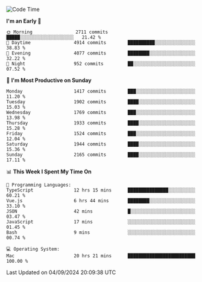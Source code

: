<!--START_SECTION:waka-->
![Code Time](http://img.shields.io/badge/Code%20Time-4%2C319%20hrs%2044%20mins-blue)

**I'm an Early 🐤** 

```text
🌞 Morning                2711 commits        █████░░░░░░░░░░░░░░░░░░░░   21.42 % 
🌆 Daytime                4914 commits        ██████████░░░░░░░░░░░░░░░   38.83 % 
🌃 Evening                4077 commits        ████████░░░░░░░░░░░░░░░░░   32.22 % 
🌙 Night                  952 commits         ██░░░░░░░░░░░░░░░░░░░░░░░   07.52 % 
```
📅 **I'm Most Productive on Sunday** 

```text
Monday                   1417 commits        ███░░░░░░░░░░░░░░░░░░░░░░   11.20 % 
Tuesday                  1902 commits        ████░░░░░░░░░░░░░░░░░░░░░   15.03 % 
Wednesday                1769 commits        ███░░░░░░░░░░░░░░░░░░░░░░   13.98 % 
Thursday                 1933 commits        ████░░░░░░░░░░░░░░░░░░░░░   15.28 % 
Friday                   1524 commits        ███░░░░░░░░░░░░░░░░░░░░░░   12.04 % 
Saturday                 1944 commits        ████░░░░░░░░░░░░░░░░░░░░░   15.36 % 
Sunday                   2165 commits        ████░░░░░░░░░░░░░░░░░░░░░   17.11 % 
```


📊 **This Week I Spent My Time On** 

```text
💬 Programming Languages: 
TypeScript               12 hrs 15 mins      ███████████████░░░░░░░░░░   60.21 % 
Vue.js                   6 hrs 44 mins       ████████░░░░░░░░░░░░░░░░░   33.10 % 
JSON                     42 mins             █░░░░░░░░░░░░░░░░░░░░░░░░   03.47 % 
JavaScript               17 mins             ░░░░░░░░░░░░░░░░░░░░░░░░░   01.45 % 
Bash                     9 mins              ░░░░░░░░░░░░░░░░░░░░░░░░░   00.74 % 

💻 Operating System: 
Mac                      20 hrs 21 mins      █████████████████████████   100.00 % 
```


 Last Updated on 04/09/2024 20:09:38 UTC
<!--END_SECTION:waka-->
